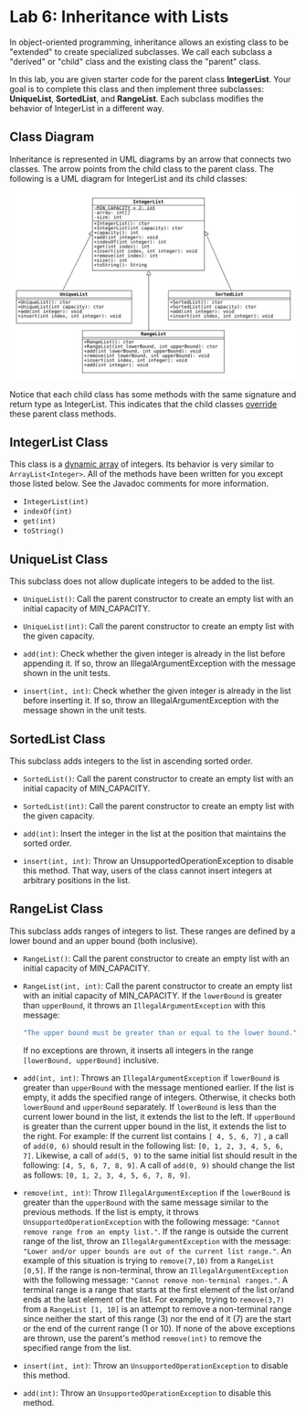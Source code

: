 # Lab 6: Inheritance with Lists

In object-oriented programming, inheritance allows an existing class to be "extended" to create specialized subclasses.
We call each subclass a "derived" or "child" class and the existing class the "parent" class.

In this lab, you are given starter code for the parent class **IntegerList**.
Your goal is to complete this class and then implement three subclasses: **UniqueList**, **SortedList**, and **RangeList**.
Each subclass modifies the behavior of IntegerList in a different way.

## Class Diagram

Inheritance is represented in UML diagrams by an arrow that connects two classes.
The arrow points from the child class to the parent class.
The following is a UML diagram for IntegerList and its child classes:

![UML_DIAGRAM](./uml.svg)

Notice that each child class has some methods with the same signature and return type as IntegerList.
This indicates that the child classes [override](https://docs.oracle.com/javase/tutorial/java/IandI/override.html) these parent class methods.


## IntegerList Class

This class is a [dynamic array](https://en.wikipedia.org/wiki/Dynamic_array) of integers.
Its behavior is very similar to `ArrayList<Integer>`.
All of the methods have been written for you except those listed below.
See the Javadoc comments for more information.

* `IntegerList(int)`
* `indexOf(int)`
* `get(int)`
* `toString()`

## UniqueList Class

This subclass does not allow duplicate integers to be added to the list.

* `UniqueList()`: Call the parent constructor to create an empty list with an initial capacity of MIN_CAPACITY.

* `UniqueList(int)`: Call the parent constructor to create an empty list with the given capacity.

* `add(int)`: Check whether the given integer is already in the list before appending it.
If so, throw an IllegalArgumentException with the message shown in the unit tests.

* `insert(int, int)`: Check whether the given integer is already in the list before inserting it.
If so, throw an IllegalArgumentException with the message shown in the unit tests.

## SortedList Class

This subclass adds integers to the list in ascending sorted order.

* `SortedList()`: Call the parent constructor to create an empty list with an initial capacity of MIN_CAPACITY.

* `SortedList(int)`: Call the parent constructor to create an empty list with the given capacity.

* `add(int)`: Insert the integer in the list at the position that maintains the sorted order.

* `insert(int, int)`: Throw an UnsupportedOperationException to disable this method.
That way, users of the class cannot insert integers at arbitrary positions in the list.

## RangeList Class

This subclass adds ranges of integers to list. These ranges are defined by a lower bound and an upper bound (both inclusive).

* `RangeList()`: Call the parent constructor to create an empty list with an initial capacity of MIN_CAPACITY.

* `RangeList(int, int)`: Call the parent constructor to create an empty list with an initial capacity of MIN_CAPACITY. If the `lowerBound` is greater than `upperBound`, 
it throws an `IllegalArgumentException` with this message:
   ```java
   "The upper bound must be greater than or equal to the lower bound."
   ```
   If no exceptions are thrown, it inserts all integers in the range `[lowerBound, upperBound]` inclusive.

* `add(int, int)`: Throws an `IllegalArgumentException` if `lowerBound` is greater than `upperBound` with the message mentioned earlier. If the list is empty, it adds the specified range of integers. Otherwise, it checks both `lowerBound` and `upperBound` separately.
If `lowerBound` is less than the current lower bound in the list, it extends the list to the left. If `upperBound` is greater than the current upper bound in the list, it extends the list to the right. For example: If the current list contains `[ 4, 5, 6, 7]` , a call of `add(0, 6)` should result in the following list: `[0, 1, 2, 3, 4, 5, 6, 7]`. Likewise, a call of `add(5, 9)` to the same initial list should result in the following: `[4, 5, 6, 7, 8, 9]`. A call of `add(0, 9)` should change the list as follows: `[0, 1, 2, 3, 4, 5, 6, 7, 8, 9]`.

* `remove(int, int)`: Throw `IllegalArgumentException` if the `lowerBound` is greater than the `upperBound` with the same message similar to the previous methods. If the list is empty, it throws `UnsupportedOperationException` with the following message: `"Cannot remove range from an empty list."`. If the range is outside the current range of the list, throw an `IllegalArgumentException` with the message: `"Lower and/or upper bounds are out of the current list range."`. An example of this situation is trying to `remove(7,10)` from a `RangeList [0,5]`. If the range is non-terminal, throw an `IllegalArgumentException` with the following message: `"Cannot remove non-terminal ranges."`. A terminal range is a range that starts at the first element of the list or/and ends at the last element of the list. For example, trying to `remove(3,7)` from a `RangeList [1, 10]` is an attempt to remove a non-terminal range since neither the start of this range (3) nor the end of it (7) are the start or the end of the current range (1 or 10). If none of the above exceptions are thrown, use the parent's method `remove(int)` to remove the specified range from the list.

* `insert(int, int)`: Throw an `UnsupportedOperationException` to disable this method.

* `add(int)`: Throw an `UnsupportedOperationException` to disable this method.


